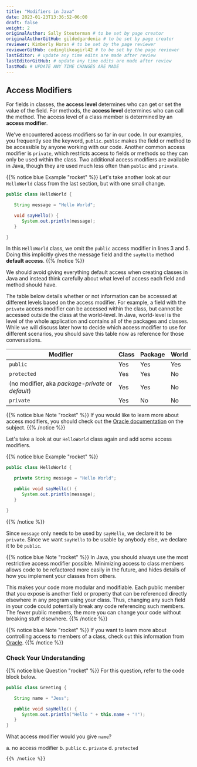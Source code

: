 ```yaml
---
title: "Modifiers in Java"
date: 2023-01-23T13:36:52-06:00
draft: false
weight: 2
originalAuthor: Sally Steuterman # to be set by page creator
originalAuthorGitHub: gildedgardenia # to be set by page creator
reviewer: Kimberly Horan # to be set by the page reviewer
reviewerGitHub: codinglikeagirl42 # to be set by the page reviewer
lastEditor: # update any time edits are made after review
lastEditorGitHub: # update any time edits are made after review
lastMod: # UPDATE ANY TIME CHANGES ARE MADE
---
```


## Access Modifiers

For fields in classes, the **access level** determines who can get or set
the value of the field. For methods, the **access level** determines who can
call the method. The access level of a class member is determined by an
**access modifier**.

We’ve encountered access modifiers so far in our code. In our examples, you frequently see the keyword, `public`. `public` makes the field or method to be accessible by anyone working with our code. Another common access modifier is `private`, which restricts access to fields or methods so they can only be used within the class. Two additional access modifiers are available in Java, though they are used much less often than `public` and `private`.

{{% notice blue Example "rocket" %}}
Let's take another look at our `HelloWorld` class from the last section,
but with one small change.

```java
public class HelloWorld {

   String message = "Hello World";

   void sayHello() {
      System.out.println(message);
   }

}
```

In this `HelloWorld` class, we omit the `public` access modifier in lines 3 and 5. Doing this implicitly gives the message field and the `sayHello` method **default access**.
{{% /notice %}}

We should avoid giving everything default access when creating classes in Java and instead think carefully about what level of access each field and method should have.

The table below details whether or not information can be accessed at different levels based on the access modifier. For example, a field with the `private` access modifier can be accessed within the class, but cannot be accessed outside the class at the world-level. In Java, world-level is the level of the whole application and contains all of the packages and classes. While we will discuss later how to decide which access modifier to use for different scenarios, you should save this table now as reference for those conversations.

| Modifier   | Class | Package | World |
|------------|-------|---------|-------|
| `public`   | Yes   | Yes     | Yes   |
| `protected`| Yes   | Yes     | No    |
| (no modifier, aka *package-private* or *default*) | Yes | Yes | No |
| `private`  | Yes   | No      | No    |

{{% notice blue Note "rocket" %}}
If you would like to learn more about access modifiers, you should check out the [Oracle documentation](https://docs.oracle.com/javase/tutorial/java/javaOO/accesscontrol.html) on the subject.
{{% /notice %}}

Let's take a look at our `HelloWorld` class again and add some access
modifiers.

{{% notice blue Example "rocket" %}}
```java
public class HelloWorld {

   private String message = "Hello World";

   public void sayHello() {
      System.out.println(message);
   }

}
```
{{% /notice %}}

Since `message` only needs to be used by `sayHello`, we declare it to be `private`. Since we want `sayHello` to be usable by anybody else, we declare it to be `public`.

{{% notice blue Note "rocket" %}}
In Java, you should always use the most restrictive access modifier possible. Minimizing access to class members allows code to be refactored more easily in the future, and hides details of how you implement your classes from others.

This makes your code more modular and modifiable. Each public member that you expose is another field or property that can be referenced directly elsewhere in any program using your class. Thus, changing any such field in your code could potentially break any code referencing such members. The fewer public members, the more you can change your code without breaking stuff elsewhere.
{{% /notice %}}

{{% notice blue Note "rocket" %}}
If you want to learn more about controlling access to members of a class, check out this information from [Oracle](https://docs.oracle.com/javase/tutorial/java/javaOO/accesscontrol.html).
{{% /notice %}}

### Check Your Understanding

{{% notice blue Question "rocket" %}}
For this question, refer to the code block below.

```java
public class Greeting {

   String name = "Jess";

   public void sayHello() {
      System.out.println("Hello " + this.name + "!");
   }
}
```

What access modifier would you give `name`?

a. no access modifier
b. `public`
c. `private`
d. `protected`
```
{{% /notice %}}

